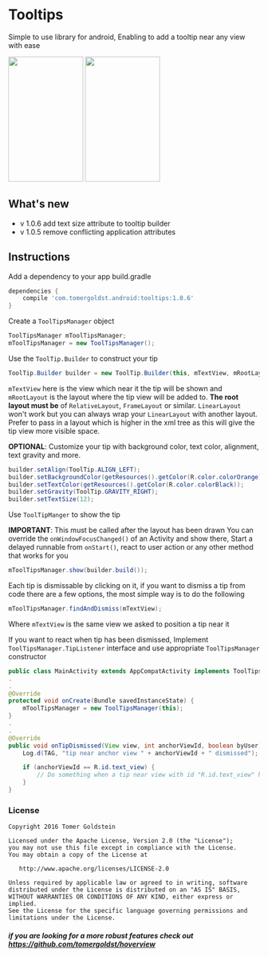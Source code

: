 # Tooltips
Simple to use library for android, Enabling to add a tooltip near any view with ease

<img src="https://cloud.githubusercontent.com/assets/19874536/16546659/485f29ba-415a-11e6-898d-c880e4b643b6.gif" width="150" height="250"/> <img src="https://cloud.githubusercontent.com/assets/19874536/16546707/9b891816-415b-11e6-9be6-735a5649f1d7.gif" width="150" height="250"/>

## What's new
- v 1.0.6 add text size attribute to tooltip builder
- v 1.0.5 remove conflicting application attributes

## Instructions

Add a dependency to your app build.gradle
```groovy
dependencies {
    compile 'com.tomergoldst.android:tooltips:1.0.6'
}
```

Create a `ToolTipsManager` object
```java
ToolTipsManager mToolTipsManager;
mToolTipsManager = new ToolTipsManager();
```
  
Use the `ToolTip.Builder` to construct your tip
```java
ToolTip.Builder builder = new ToolTip.Builder(this, mTextView, mRootLayout, "Tip message", ToolTip.POSITION_ABOVE);
```
`mTextView` here is the view which near it the tip will be shown and `mRootLayout` is the layout where the tip view will be added to.
**The root layout must be** of `RelativeLayout`, `FrameLayout` or similar. `LinearLayout` won't work but you can always wrap your `LinearLayout`
with another layout. Prefer to pass in a layout which is higher in the xml tree as this will give the
tip view more visible space.
 
**OPTIONAL**: Customize your tip with background color, text color, alignment, text gravity and more. 
```java
builder.setAlign(ToolTip.ALIGN_LEFT);
builder.setBackgroundColor(getResources().getColor(R.color.colorOrange));
builder.setTextColor(getResources().getColor(R.color.colorBlack));
builder.setGravity(ToolTip.GRAVITY_RIGHT);
builder.setTextSize(12);
```

Use `ToolTipManger` to show the tip

**IMPORTANT**: This must be called after the layout has been drawn
You can override the `onWindowFocusChanged()` of an Activity and show there, Start a delayed runnable from `onStart()`, react to user action or any other method that works for you
```java
mToolTipsManager.show(builder.build());
```

Each tip is dismissable by clicking on it, if you want to dismiss a tip from code there are a few options, the most simple way is to do the following
```java
mToolTipsManager.findAndDismiss(mTextView);
```
Where `mTextView` is the same view we asked to position a tip near it

If you want to react when tip has been dismissed, Implement `ToolTipsManager.TipListener` interface and use appropriate `ToolTipsManager` constructor
```java
public class MainActivity extends AppCompatActivity implements ToolTipsManager.TipListener
.
.
@Override
protected void onCreate(Bundle savedInstanceState) {
    mToolTipsManager = new ToolTipsManager(this);
}
.
.
@Override
public void onTipDismissed(View view, int anchorViewId, boolean byUser) {
    Log.d(TAG, "tip near anchor view " + anchorViewId + " dismissed");

    if (anchorViewId == R.id.text_view) {
        // Do something when a tip near view with id "R.id.text_view" has been dismissed
    }
}
```

### License
```
Copyright 2016 Tomer Goldstein

Licensed under the Apache License, Version 2.0 (the "License");
you may not use this file except in compliance with the License.
You may obtain a copy of the License at

   http://www.apache.org/licenses/LICENSE-2.0

Unless required by applicable law or agreed to in writing, software
distributed under the License is distributed on an "AS IS" BASIS,
WITHOUT WARRANTIES OR CONDITIONS OF ANY KIND, either express or implied.
See the License for the specific language governing permissions and
limitations under the License.
```

##### if you are looking for a more robust features check out https://github.com/tomergoldst/hoverview


